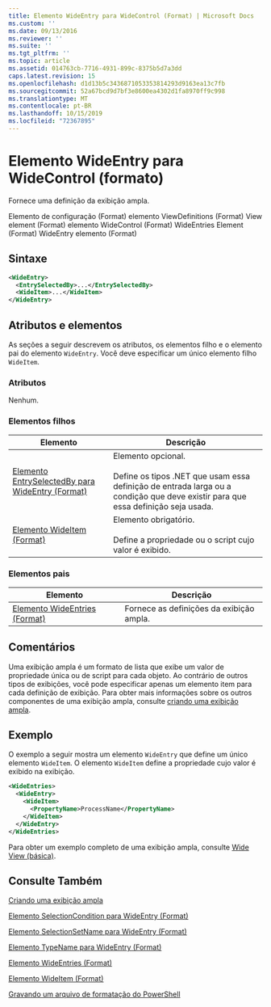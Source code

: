 ```yaml
---
title: Elemento WideEntry para WideControl (Format) | Microsoft Docs
ms.custom: ''
ms.date: 09/13/2016
ms.reviewer: ''
ms.suite: ''
ms.tgt_pltfrm: ''
ms.topic: article
ms.assetid: 014763cb-7716-4931-899c-8375b5d7a3dd
caps.latest.revision: 15
ms.openlocfilehash: d1d13b5c3436871053353814293d9163ea13c7fb
ms.sourcegitcommit: 52a67bcd9d7bf3e8600ea4302d1fa8970ff9c998
ms.translationtype: MT
ms.contentlocale: pt-BR
ms.lasthandoff: 10/15/2019
ms.locfileid: "72367895"
---
```

# <a name="wideentry-element-for-widecontrol-format"></a>Elemento WideEntry para WideControl (formato)

Fornece uma definição da exibição ampla.

Elemento de configuração (Format) elemento ViewDefinitions (Format) View element (Format) elemento WideControl (Format) WideEntries Element (Format) WideEntry elemento (Format)

## <a name="syntax"></a>Sintaxe

```xml
<WideEntry>
  <EntrySelectedBy>...</EntrySelectedBy>
  <WideItem>...</WideItem>
</WideEntry>
```

## <a name="attributes-and-elements"></a>Atributos e elementos

As seções a seguir descrevem os atributos, os elementos filho e o elemento pai do elemento `WideEntry`. Você deve especificar um único elemento filho `WideItem`.

### <a name="attributes"></a>Atributos

Nenhum.

### <a name="child-elements"></a>Elementos filhos

|Elemento|Descrição|
|-------------|-----------------|
|[Elemento EntrySelectedBy para WideEntry (Format)](./entryselectedby-element-for-wideentry-format.md)|Elemento opcional.<br /><br /> Define os tipos .NET que usam essa definição de entrada larga ou a condição que deve existir para que essa definição seja usada.|
|[Elemento WideItem (Format)](./wideitem-element-for-widecontrol-format.md)|Elemento obrigatório.<br /><br /> Define a propriedade ou o script cujo valor é exibido.|

### <a name="parent-elements"></a>Elementos pais

|Elemento|Descrição|
|-------------|-----------------|
|[Elemento WideEntries (Format)](./wideentries-element-for-widecontrol-format.md)|Fornece as definições da exibição ampla.|

## <a name="remarks"></a>Comentários

Uma exibição ampla é um formato de lista que exibe um valor de propriedade única ou de script para cada objeto. Ao contrário de outros tipos de exibições, você pode especificar apenas um elemento item para cada definição de exibição. Para obter mais informações sobre os outros componentes de uma exibição ampla, consulte [criando uma exibição ampla](./creating-a-wide-view.md).

## <a name="example"></a>Exemplo

O exemplo a seguir mostra um elemento `WideEntry` que define um único elemento `WideItem`. O elemento `WideItem` define a propriedade cujo valor é exibido na exibição.

```xml
<WideEntries>
  <WideEntry>
    <WideItem>
      <PropertyName>ProcessName</PropertyName>
    </WideItem>
  </WideEntry>
</WideEntries>

```

Para obter um exemplo completo de uma exibição ampla, consulte [Wide View (básica)](./wide-view-basic.md).

## <a name="see-also"></a>Consulte Também

[Criando uma exibição ampla](./creating-a-wide-view.md)

[Elemento SelectionCondition para WideEntry (Format)](./selectioncondition-element-for-entryselectedby-for-widecontrol-format.md)

[Elemento SelectionSetName para WideEntry (Format)](./selectionsetname-element-for-entryselectedby-for-widecontrol-format.md)

[Elemento TypeName para WideEntry (Format)](./typename-element-for-entryselectedby-for-wideentry-format.md)

[Elemento WideEntries (Format)](./wideentries-element-for-widecontrol-format.md)

[Elemento WideItem (Format)](./wideitem-element-for-widecontrol-format.md)

[Gravando um arquivo de formatação do PowerShell](./writing-a-powershell-formatting-file.md)
